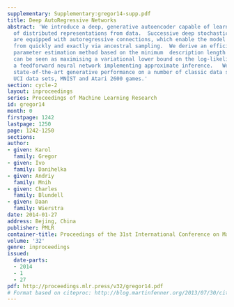 ```yaml
---
supplementary: Supplementary:gregor14-supp.pdf
title: Deep AutoRegressive Networks
abstract: 'We introduce a deep, generative autoencoder capable of learning hierarchies
  of distributed representations from data.  Successive deep stochastic hidden layers
  are equipped with autoregressive connections, which enable the model to be sampled
  from quickly and exactly via ancestral sampling.  We derive an efficient approximate
  parameter estimation method based on the minimum  description length (MDL) principle,  which
  can be seen as maximising a variational lower bound on the log-likelihood, with
  a feedforward neural network implementing approximate inference.   We demonstrate
  state-of-the-art generative performance on a number of classic data sets: several
  UCI data sets, MNIST and Atari 2600 games.'
section: cycle-2
layout: inproceedings
series: Proceedings of Machine Learning Research
id: gregor14
month: 0
firstpage: 1242
lastpage: 1250
page: 1242-1250
sections: 
author:
- given: Karol
  family: Gregor
- given: Ivo
  family: Danihelka
- given: Andriy
  family: Mnih
- given: Charles
  family: Blundell
- given: Daan
  family: Wierstra
date: 2014-01-27
address: Bejing, China
publisher: PMLR
container-title: Proceedings of the 31st International Conference on Machine Learning
volume: '32'
genre: inproceedings
issued:
  date-parts:
  - 2014
  - 1
  - 27
pdf: http://proceedings.mlr.press/v32/gregor14.pdf
# Format based on citeproc: http://blog.martinfenner.org/2013/07/30/citeproc-yaml-for-bibliographies/
---
```


